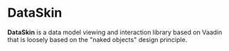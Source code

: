 # DataSkin

**DataSkin** is a data model viewing and interaction library based on Vaadin that is loosely based on the "naked objects" design principle.
